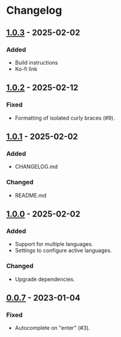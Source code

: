 # Changelog

## [1.0.3] - 2025-02-02

### Added

- Build instructions
- Ko-fi link

## [1.0.2] - 2025-02-12

### Fixed

- Formatting of isolated curly braces (#9).

## [1.0.1] - 2025-02-02

### Added

- CHANGELOG.md

### Changed

- README.md

## [1.0.0] - 2025-02-02

### Added

- Support for multiple languages.
- Settings to configure active languages.

### Changed

- Upgrade dependencies.

## [0.0.7] - 2023-01-04

### Fixed

- Autocomplete on "enter" (#3).

[unreleased]: https://github.com/ironcutter24/cs-curly-formatter/compare/v1.0.3...HEAD
[1.0.3]: https://github.com/ironcutter24/cs-curly-formatter/compare/v1.0.2...v1.0.3
[1.0.2]: https://github.com/ironcutter24/cs-curly-formatter/compare/v1.0.1...v1.0.2
[1.0.1]: https://github.com/ironcutter24/cs-curly-formatter/compare/v1.0.0...v1.0.1
[1.0.0]: https://github.com/ironcutter24/cs-curly-formatter/compare/v0.0.7...v1.0.0
[0.0.7]: https://github.com/ironcutter24/cs-curly-formatter/releases/tag/v0.0.7
